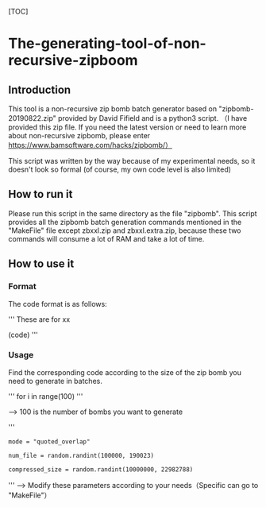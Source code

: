 [TOC]
# The-generating-tool-of-non-recursive-zipboom
## Introduction
This tool is a non-recursive zip bomb batch generator based on "zipbomb-20190822.zip" provided by David Fifield and is a python3 script. （I have provided this zip file. If you need the latest version or need to learn more about non-recursive zipbomb, please enter https://www.bamsoftware.com/hacks/zipbomb/）

This script was written by the way because of my experimental needs, so it doesn't look so formal (of course, my own code level is also limited)

## How to run it
Please run this script in the same directory as the file "zipbomb". This script provides all the zipbomb batch generation commands mentioned in the "MakeFile" file except zbxxl.zip and zbxxl.extra.zip, because these two commands will consume a lot of RAM and take a lot of time.

## How to use it
### Format
The code format is as follows:

'''
These are for xx


(code)
'''
### Usage

Find the corresponding code according to the size of the zip bomb you need to generate in batches.


''' 
for i in range(100)
''' 

--> 100 is the number of bombs you want to generate  

'''

    mode = "quoted_overlap"
    
    num_file = random.randint(100000, 190023)
    
    compressed_size = random.randint(10000000, 22982788)
''' 
--> Modify these parameters according to your needs（Specific can go to "MakeFile"）

